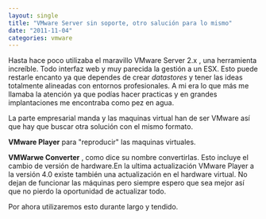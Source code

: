 ```yaml
---
layout: single
title: "VMware Server sin soporte, otro salución para lo mismo"
date: "2011-11-04"
categories: vmware
---
```


Hasta hace poco utilizaba el maravillo VMware Server 2.x , una herramienta increíble. Todo interfaz web y muy parecida la gestión a un ESX. Esto puede restarle encanto ya que dependes de crear _datastores_ y tener las ideas totalmente alineadas con entornos profesionales. A mi era lo que más me llamaba la atención ya que podías hacer practicas y en grandes implantaciones me encontraba como pez en agua.

La parte empresarial manda y las maquinas virtual han de ser VMware así que hay que buscar otra solución con el mismo formato.

**VMware Player** para "reproducir" las maquinas virtuales.

**VMWarwe Converter** , como dice su nombre convertirlas. Esto incluye el cambio de versión de hardware.En la ultima actualización VMware Player a la versión 4.0 existe también una actualización en el hardware virtual. No dejan de funcionar las máquinas pero siempre espero que sea mejor así que no pierdo la oportunidad de actualizar todo.

Por ahora utilizaremos esto durante largo y tendido.
